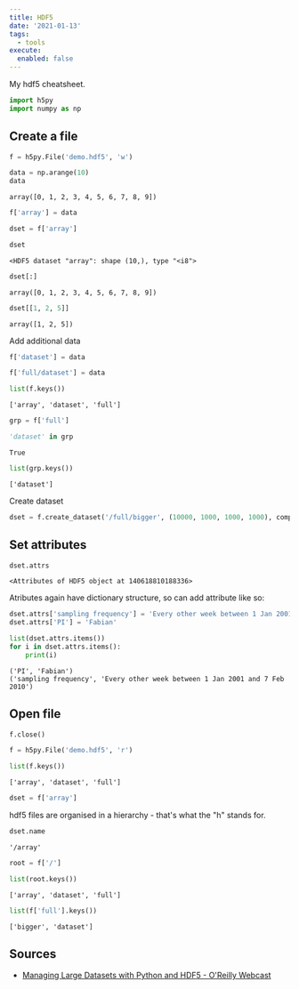 ```yaml
---
title: HDF5
date: '2021-01-13'
tags:
  - tools
execute:
  enabled: false
---
```



My hdf5 cheatsheet.

``` python
import h5py
import numpy as np
```

## Create a file

``` python
f = h5py.File('demo.hdf5', 'w')
```

``` python
data = np.arange(10)
data
```

    array([0, 1, 2, 3, 4, 5, 6, 7, 8, 9])

``` python
f['array'] = data
```

``` python
dset = f['array']
```

``` python
dset
```

    <HDF5 dataset "array": shape (10,), type "<i8">

``` python
dset[:]
```

    array([0, 1, 2, 3, 4, 5, 6, 7, 8, 9])

``` python
dset[[1, 2, 5]]
```

    array([1, 2, 5])

Add additional data

``` python
f['dataset'] = data
```

``` python
f['full/dataset'] = data
```

``` python
list(f.keys())
```

    ['array', 'dataset', 'full']

``` python
grp = f['full']
```

``` python
'dataset' in grp
```

    True

``` python
list(grp.keys())
```

    ['dataset']

Create dataset

``` python
dset = f.create_dataset('/full/bigger', (10000, 1000, 1000, 1000), compression='gzip')
```

## Set attributes

``` python
dset.attrs
```

    <Attributes of HDF5 object at 140618810188336>

Atributes again have dictionary structure, so can add attribute like so:

``` python
dset.attrs['sampling frequency'] = 'Every other week between 1 Jan 2001 and 7 Feb 2010'
dset.attrs['PI'] = 'Fabian'
```

``` python
list(dset.attrs.items())
for i in dset.attrs.items():
    print(i)
```

    ('PI', 'Fabian')
    ('sampling frequency', 'Every other week between 1 Jan 2001 and 7 Feb 2010')

## Open file

``` python
f.close()
```

``` python
f = h5py.File('demo.hdf5', 'r')
```

``` python
list(f.keys())
```

    ['array', 'dataset', 'full']

``` python
dset = f['array']
```

hdf5 files are organised in a hierarchy - that's what the "h" stands for.

``` python
dset.name
```

    '/array'

``` python
root = f['/']
```

``` python
list(root.keys())
```

    ['array', 'dataset', 'full']

``` python
list(f['full'].keys())
```

    ['bigger', 'dataset']

## Sources

-   [Managing Large Datasets with Python and HDF5 - O'Reilly Webcast](https://www.youtube.com/watch?v=wZEFoVUu8h0)
